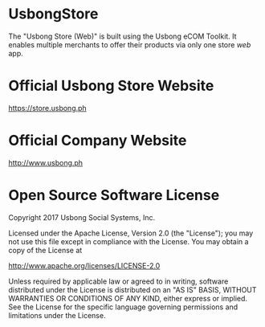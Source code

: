 # UsbongStore
The "Usbong Store (Web)" is built using the Usbong eCOM Toolkit. It enables multiple merchants to offer their products via only one store *web* app.

# Official Usbong Store Website
https://store.usbong.ph

# Official Company Website
http://www.usbong.ph

# Open Source Software License
Copyright 2017 Usbong Social Systems, Inc.

Licensed under the Apache License, Version 2.0 (the "License"); you may not use this file except in compliance with the License. You may obtain a copy of the License at

   http://www.apache.org/licenses/LICENSE-2.0
  
Unless required by applicable law or agreed to in writing, software distributed under the License is distributed on an "AS IS" BASIS, WITHOUT WARRANTIES OR CONDITIONS OF ANY KIND, either express or implied. See the License for the specific language governing permissions and limitations under the License.
